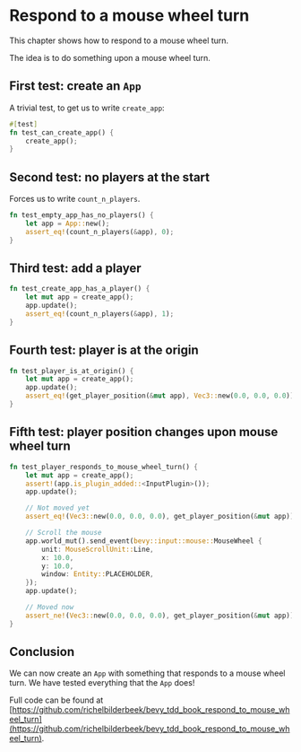 # Respond to a mouse wheel turn

This chapter shows how to respond to a mouse wheel turn.

The idea is to do something upon a mouse wheel turn.

## First test: create an `App`

A trivial test, to get us to write `create_app`:

```rust
#[test]
fn test_can_create_app() {
    create_app();
}
```

## Second test: no players at the start

Forces us to write `count_n_players`.

```rust
fn test_empty_app_has_no_players() {
    let app = App::new();
    assert_eq!(count_n_players(&app), 0);
}
```

## Third test: add a player

```rust
fn test_create_app_has_a_player() {
    let mut app = create_app();
    app.update();
    assert_eq!(count_n_players(&app), 1);
}
```

## Fourth test: player is at the origin

```rust
fn test_player_is_at_origin() {
    let mut app = create_app();
    app.update();
    assert_eq!(get_player_position(&mut app), Vec3::new(0.0, 0.0, 0.0));
}
```

## Fifth test: player position changes upon mouse wheel turn

```rust
fn test_player_responds_to_mouse_wheel_turn() {
    let mut app = create_app();
    assert!(app.is_plugin_added::<InputPlugin>());
    app.update();

    // Not moved yet
    assert_eq!(Vec3::new(0.0, 0.0, 0.0), get_player_position(&mut app));

    // Scroll the mouse
    app.world_mut().send_event(bevy::input::mouse::MouseWheel {
        unit: MouseScrollUnit::Line,
        x: 10.0,
        y: 10.0,
        window: Entity::PLACEHOLDER,
    });
    app.update();

    // Moved now
    assert_ne!(Vec3::new(0.0, 0.0, 0.0), get_player_position(&mut app));
}
```

## Conclusion

We can now create an `App` with something that responds
to a mouse wheel turn.
We have tested everything that the `App` does!

Full code can be found at [https://github.com/richelbilderbeek/bevy_tdd_book_respond_to_mouse_wheel_turn](https://github.com/richelbilderbeek/bevy_tdd_book_respond_to_mouse_wheel_turn).
